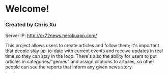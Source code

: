 # Welcome!

### Created by Chris Xu

Server IP: http://cx72news.herokuapp.com/

This project allows users to create articles and follow them; it's important that people stay up-to-date with current events and receive updates in real time so they can stay in the loop. There's also the ability for users to put articles in categories/"genres" and assign citations to articles, so other people can see the reports that inform any given news story. 


